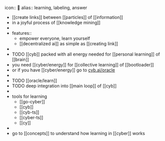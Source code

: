 icon:: 🍏
alias:: learning, labeling, answer

- [[create links]] between [[particles]] of [[information]]
- in a joyful process of [[knowledge mining]]
-
- features::
	- empower everyone, learn yourself
	- [[decentralized ai]] as simple as [[creating link]]
-
- TODO [[cyb]] packed with all energy needed for [[personal learning]] of [[brain]]
- you need [[cyber/energy]] for [[collective learning]] of [[bootloader]]
- or if you have [[cyber/energy]] go to [cyb.ai/oracle](https://cyb.ai/oracle)
-
- TODO [[oracle/learn]]
- TODO deep integration into [[main loop]] of [[cyb]]
-
- tools for learning
	- [[go-cyber]]
	- [[cyb]]
	- [[cyb-ts]]
	- [[cyber-ts]]
	- [[cy]]
-
- go to [[concepts]] to understand how learning in [[cyber]] works
